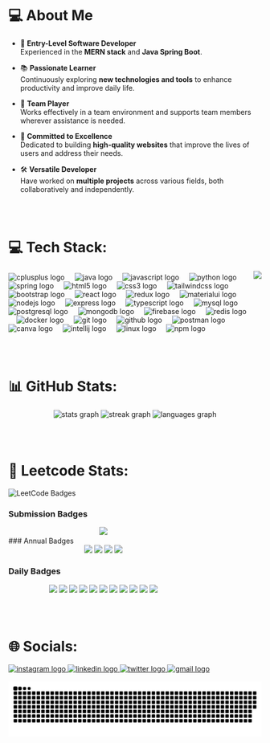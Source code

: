 # 💻 About Me

- 🌟 **Entry-Level Software Developer**  
  Experienced in the **MERN stack** and **Java Spring Boot**.  

- 📚 **Passionate Learner**  
  Continuously exploring **new technologies and tools** to enhance productivity and improve daily life.  

- 🤝 **Team Player**  
  Works effectively in a team environment and supports team members wherever assistance is needed.  

- 🚀 **Committed to Excellence**  
  Dedicated to building **high-quality websites** that improve the lives of users and address their needs.  

- 🛠️ **Versatile Developer**  
  Have worked on **multiple projects** across various fields, both collaboratively and independently.  

<br><br>

# 💻 Tech Stack:

<img align="right" height="150" src="https://i.imgflip.com/65efzo.gif"  />

###
<div align="left">
  <img src="https://cdn.jsdelivr.net/gh/devicons/devicon/icons/cplusplus/cplusplus-original.svg" height="30" alt="cplusplus logo"  />
  <img width="12" />
  <img src="https://cdn.jsdelivr.net/gh/devicons/devicon/icons/java/java-original.svg" height="30" alt="java logo"  />
  <img width="12" />
  <img src="https://cdn.jsdelivr.net/gh/devicons/devicon/icons/javascript/javascript-original.svg" height="30" alt="javascript logo"  />
  <img width="12" />
  <img src="https://cdn.jsdelivr.net/gh/devicons/devicon/icons/python/python-original.svg" height="30" alt="python logo"  />
  <img width="12" />
  <img src="https://cdn.simpleicons.org/spring/6DB33F" height="30" alt="spring logo"  />
  <img width="12" />
  <img src="https://cdn.jsdelivr.net/gh/devicons/devicon/icons/html5/html5-original.svg" height="30" alt="html5 logo"  />
  <img width="12" />
  <img src="https://cdn.jsdelivr.net/gh/devicons/devicon/icons/css3/css3-original.svg" height="30" alt="css3 logo"  />
  <img width="12" />
  <img src="https://skillicons.dev/icons?i=tailwind" height="30" alt="tailwindcss logo"  />
  <img width="12" />
  <img src="https://cdn.jsdelivr.net/gh/devicons/devicon/icons/bootstrap/bootstrap-original.svg" height="30" alt="bootstrap logo"  />
  <img width="12" />
  <img src="https://cdn.jsdelivr.net/gh/devicons/devicon/icons/react/react-original.svg" height="30" alt="react logo"  />
  <img width="12" />
  <img src="https://cdn.jsdelivr.net/gh/devicons/devicon/icons/redux/redux-original.svg" height="30" alt="redux logo"  />
  <img width="12" />
  <img src="https://cdn.jsdelivr.net/gh/devicons/devicon/icons/materialui/materialui-original.svg" height="30" alt="materialui logo"  />
  <img width="12" />
  <img src="https://cdn.simpleicons.org/nodedotjs/339933" height="30" alt="nodejs logo"  />
  <img width="12" />
  <img src="https://skillicons.dev/icons?i=express" height="30" alt="express logo"  />
  <img width="12" />
  <img src="https://cdn.jsdelivr.net/gh/devicons/devicon/icons/typescript/typescript-original.svg" height="30" alt="typescript logo"  />
  <img width="12" />
  <img src="https://cdn.jsdelivr.net/gh/devicons/devicon/icons/mysql/mysql-original.svg" height="30" alt="mysql logo"  />
  <img width="12" />
  <img src="https://cdn.jsdelivr.net/gh/devicons/devicon/icons/postgresql/postgresql-original.svg" height="30" alt="postgresql logo"  />
  <img width="12" />
  <img src="https://skillicons.dev/icons?i=mongodb" height="30" alt="mongodb logo"  />
  <img width="12" />
  <img src="https://cdn.jsdelivr.net/gh/devicons/devicon/icons/firebase/firebase-plain.svg" height="30" alt="firebase logo"  />
  <img width="12" />
  <img src="https://cdn.jsdelivr.net/gh/devicons/devicon/icons/redis/redis-original.svg" height="30" alt="redis logo"  />
  <img width="12" />
  <img src="https://skillicons.dev/icons?i=docker" height="30" alt="docker logo"  />
  <img width="12" />
  <img src="https://skillicons.dev/icons?i=git" height="30" alt="git logo"  />
  <img width="12" />
  <img src="https://skillicons.dev/icons?i=github" height="30" alt="github logo"  />
  <img width="12" />
  <img src="https://skillicons.dev/icons?i=postman" height="30" alt="postman logo"  />
  <img width="12" />
  <img src="https://cdn.jsdelivr.net/gh/devicons/devicon/icons/canva/canva-original.svg" height="30" alt="canva logo"  />
  <img width="12" />
  <img src="https://cdn.jsdelivr.net/gh/devicons/devicon/icons/intellij/intellij-original.svg" height="30" alt="intellij logo"  />
  <img width="12" />
  <img src="https://cdn.jsdelivr.net/gh/devicons/devicon/icons/linux/linux-original.svg" height="30" alt="linux logo"  />
  <img width="12" />
  <img src="https://cdn.jsdelivr.net/gh/devicons/devicon/icons/npm/npm-original-wordmark.svg" height="30" alt="npm logo"  />
</div>

<br><br>

# 📊 GitHub Stats:

<div align="center">
  <img src="https://github-readme-stats.vercel.app/api?username=realsohel&hide_title=false&hide_rank=false&show_icons=true&include_all_commits=true&count_private=true&disable_animations=false&theme=dracula&locale=en&hide_border=false" height="150" alt="stats graph"  />
  <img src="https://streak-stats.demolab.com?user=realsohel&locale=en&mode=daily&theme=dracula&hide_border=false&border_radius=5" height="150" alt="streak graph"  />
  <img src="https://github-readme-stats.vercel.app/api/top-langs?username=realsohel&locale=en&hide_title=false&layout=compact&card_width=320&langs_count=5&theme=dracula&hide_border=false" height="150" alt="languages graph"  />
</div>

<br><br>

# 🚀 Leetcode Stats:
![LeetCode Badges](https://leetcode-badge-showcase.vercel.app/api?username=real_sohel&theme=dark&hide_border=true)

### Submission Badges
<div align="center" style="width: 75%;">  
  <img  height="80" src="https://assets.leetcode.com/static_assets/marketing/365_new.gif"  />
</div>
### Annual Badges
<div align="center" style="width: 75%;">  
  <img  height="80" src="https://assets.leetcode.com/static_assets/marketing/2024.gif"  />
  <img  height="80" src="https://assets.leetcode.com/static_assets/marketing/2024-200.gif"  />
  <img  height="80" src="https://assets.leetcode.com/static_assets/marketing/2024-100-new.gif"  />
  <img  height="80" src="https://assets.leetcode.com/static_assets/marketing/2024-50.gif"  />
</div>

### Daily Badges
<div align="center" style="width: 75%;">  
  <img  height="80" src="https://leetcode.com/static/images/badges/2024/gif/2024-12.gif"  />
  <img height="80" src="https://leetcode.com/static/images/badges/2024/gif/2024-11.gif" />
  <img height="80" src="https://leetcode.com/static/images/badges/2024/gif/2024-10.gif" />
  <img height="80" src="https://leetcode.com/static/images/badges/2024/gif/2024-09.gif" />
  <img height="80" src="https://leetcode.com/static/images/badges/2024/gif/2024-08.gif" />
  <img height="80" src="https://leetcode.com/static/images/badges/2024/gif/2024-07.gif" />
  <img height="80" src="https://leetcode.com/static/images/badges/2024/gif/2024-06.gif" />
  <img height="80" src="https://leetcode.com/static/images/badges/2024/gif/2024-05.gif" />
  <img height="80" src="https://leetcode.com/static/images/badges/2024/gif/2024-04.gif" />
  <img height="80" src="https://leetcode.com/static/images/badges/2024/gif/2024-03.gif" />
  <img height="80" src="https://leetcode.com/static/images/badges/2024/gif/2024-02.gif" />
</div>

<br><br> 

# 🌐 Socials:
<div align="left">
  <a href="https://www.instagram.com/sohail.salmani.400054" target="_blank">
    <img src="https://img.shields.io/static/v1?message=Instagram&logo=instagram&label=&color=E4405F&logoColor=white&labelColor=&style=for-the-badge" height="35" alt="instagram logo"  />
  </a>
  <a href="https://www.linkedin.com/in/mohd-sohel-salmani" target="_blank">
    <img src="https://img.shields.io/static/v1?message=LinkedIn&logo=linkedin&label=&color=0077B5&logoColor=white&labelColor=&style=for-the-badge" height="35" alt="linkedin logo"  />
  </a>
  <a href="https://x.com/real_sohel_" target="_blank">
    <img src="https://img.shields.io/static/v1?message=Twitter&logo=twitter&label=&color=1DA1F2&logoColor=white&labelColor=&style=for-the-badge" height="35" alt="twitter logo"  />
  </a>
  <a href="salmanisohail26@gmail.com" target="_blank">
    <img src="https://img.shields.io/static/v1?message=Gmail&logo=gmail&label=&color=D14836&logoColor=white&labelColor=&style=for-the-badge" height="35" alt="gmail logo"  />
  </a>
</div>


<br clear="both">

<img src="https://raw.githubusercontent.com/realsohel/realsohel/output/snake.svg" alt="Snake animation" />

###
